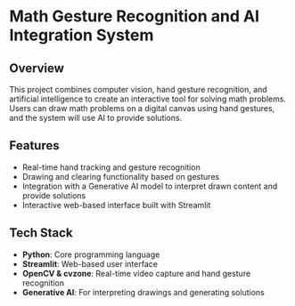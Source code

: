 # Math Gesture Recognition and AI Integration System

## Overview

This project combines computer vision, hand gesture recognition, and artificial intelligence to create an interactive tool for solving math problems. Users can draw math problems on a digital canvas using hand gestures, and the system will use AI to provide solutions.

## Features

- Real-time hand tracking and gesture recognition
- Drawing and clearing functionality based on gestures
- Integration with a Generative AI model to interpret drawn content and provide solutions
- Interactive web-based interface built with Streamlit

## Tech Stack

- **Python**: Core programming language
- **Streamlit**: Web-based user interface
- **OpenCV & cvzone**: Real-time video capture and hand gesture recognition
- **Generative AI**: For interpreting drawings and generating solutions


